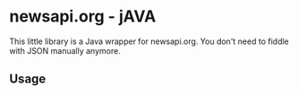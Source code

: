 # newsapi.org - jAVA

This little library is a Java wrapper for newsapi.org. You don't need to fiddle with JSON manually anymore.


## Usage
